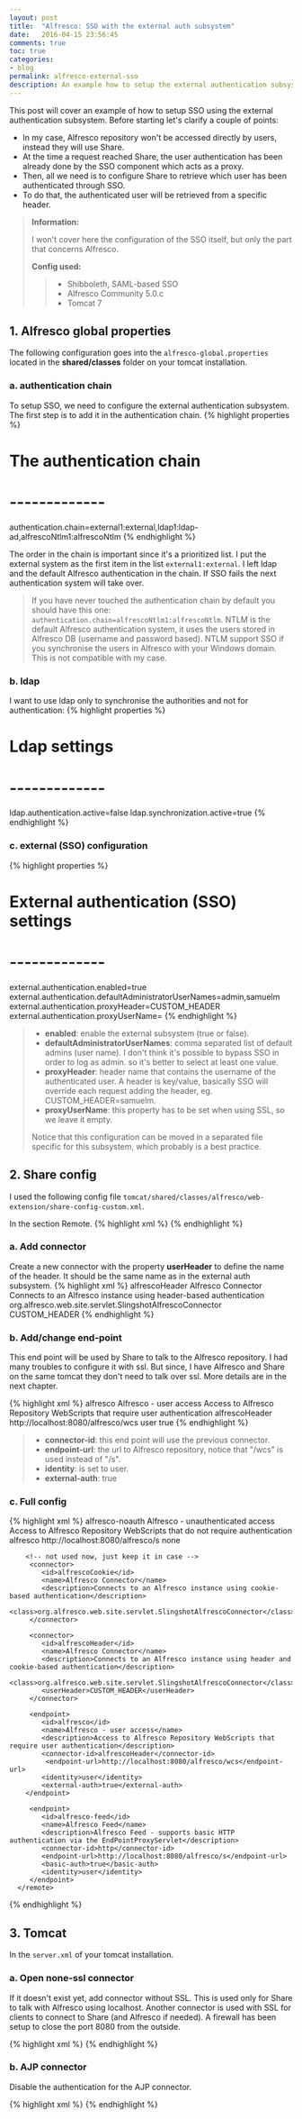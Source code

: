 ```yaml
---
layout: post
title:  "Alfresco: SSO with the external auth subsystem"
date:   2016-04-15 23:56:45
comments: true
toc: true
categories:
- blog
permalink: alfresco-external-sso
description: An example how to setup the external authentication subsystem with SSO.
---
```


This post will cover an example of how to setup SSO using the external authentication subsystem.
Before starting let's clarify a couple of points:

* In my case, Alfresco repository won't be accessed directly by users, instead they will use Share. 
* At the time a request reached Share, the user authentication has been already done by the SSO component which acts as a proxy. 
* Then, all we need is to configure Share to retrieve which user has been authenticated through SSO. 
* To do that, the authenticated user will be retrieved from a specific header.

> __Information:__
>
> I won't cover here the configuration of the SSO itself, but only the part that concerns Alfresco. 
>
> __Config used:__
>
> > * Shibboleth, SAML-based SSO
> > * Alfresco Community 5.0.c
> > * Tomcat 7

## 1. Alfresco global properties 

The following configuration goes into the `alfresco-global.properties` located in the __shared/classes__ folder on your tomcat installation. 

### a. authentication chain

To setup SSO, we need to configure the external authentication subsystem. The first step is to add it in the authentication chain.
{% highlight properties %}
#
# The authentication chain
# -------------
authentication.chain=external1:external,ldap1:ldap-ad,alfrescoNtlm1:alfrescoNtlm
{% endhighlight %}

The order in the chain is important since it's a prioritized list. I put the external system as the first item in the list `external1:external`.
I left ldap and the default Alfresco authentication in the chain. If SSO fails the next authentication system will take over.

> If you have never touched the authentication chain by default you should have this one:
`authentication.chain=alfrescoNtlm1:alfrescoNtlm`. NTLM is the default Alfresco authentication system, it uses the users stored in Alfresco DB (username and password based). 
NTLM support SSO if you synchronise the users in Alfresco with your Windows domain. This is not compatible with my case. 

### b. ldap

I want to use ldap only to synchronise the authorities and not for authentication:
{% highlight properties %}
#
# Ldap settings
# -------------
ldap.authentication.active=false
ldap.synchronization.active=true
{% endhighlight %}

### c. external (SSO) configuration
{% highlight properties %}
#
# External authentication (SSO) settings
# -------------
external.authentication.enabled=true
external.authentication.defaultAdministratorUserNames=admin,samuelm
external.authentication.proxyHeader=CUSTOM_HEADER
external.authentication.proxyUserName=
{% endhighlight %}

> * __enabled__: enable the external subsystem (true or false).
> * __defaultAdministratorUserNames__: comma separated list of default admins (user name). I don't think it's possible to bypass SSO in order to log as admin. so it's better to select at least one value.  
> * __proxyHeader__: header name that contains the username of the authenticated user. A header is key/value, basically SSO will override each request adding the header, eg. CUSTOM_HEADER=samuelm.
> * __proxyUserName__: this property has to be set when using SSL, so we leave it empty. 
>
> Notice that this configuration can be moved in a separated file specific for this subsystem, which probably is a best practice. 

## 2. Share config

I used the following config file `tomcat/shared/classes/alfresco/web-extension/share-config-custom.xml`.

In the section Remote.
{% highlight xml %}
<config evaluator="string-compare" condition="Remote">
{% endhighlight %}

### a. Add connector

Create a new connector with the property __userHeader__ to define the name of the header. It should be the same name as in the external auth subsystem.
{% highlight xml %}
<connector>
    <id>alfrescoHeader</id>
    <name>Alfresco Connector</name>
    <description>Connects to an Alfresco instance using header-based authentication</description>
    <class>org.alfresco.web.site.servlet.SlingshotAlfrescoConnector</class>
    <userHeader>CUSTOM_HEADER</userHeader>
</connector>
{% endhighlight %}

### b. Add/change end-point

This end point will be used by Share to talk to the Alfresco repository. I had many troubles to configure it with ssl.
But since, I have Alfresco and Share on the same tomcat they don't need to talk over ssl. More details are in the next chapter.

{% highlight xml %}
<endpoint>
    <id>alfresco</id>
    <name>Alfresco - user access</name>
    <description>Access to Alfresco Repository WebScripts that require user authentication</description>
    <connector-id>alfrescoHeader</connector-id>
    <endpoint-url>http://localhost:8080/alfresco/wcs</endpoint-url>
    <identity>user</identity>
    <external-auth>true</external-auth>
</endpoint>
{% endhighlight %}

> * __connector-id__: this end point will use the previous connector.
> * __endpoint-url__: the url to Alfresco repository, notice that "/wcs" is used instead of "/s".
> * __identity__: is set to user.
> * __external-auth__: true

### c. Full config
{% highlight xml %}
   <config evaluator="string-compare" condition="Remote">
      <remote>
         <endpoint>
            <id>alfresco-noauth</id>
            <name>Alfresco - unauthenticated access</name>
            <description>Access to Alfresco Repository WebScripts that do not require authentication</description>
            <connector-id>alfresco</connector-id>
            <endpoint-url>http://localhost:8080/alfresco/s</endpoint-url>
            <identity>none</identity>
         </endpoint>
        
        <!-- not used now, just keep it in case -->
         <connector>
            <id>alfrescoCookie</id>
            <name>Alfresco Connector</name>
            <description>Connects to an Alfresco instance using cookie-based authentication</description>
            <class>org.alfresco.web.site.servlet.SlingshotAlfrescoConnector</class>
         </connector>

         <connector>
            <id>alfrescoHeader</id>
            <name>Alfresco Connector</name>
            <description>Connects to an Alfresco instance using header and cookie-based authentication</description>
            <class>org.alfresco.web.site.servlet.SlingshotAlfrescoConnector</class>
            <userHeader>CUSTOM_HEADER</userHeader>
         </connector>

         <endpoint>
            <id>alfresco</id>
            <name>Alfresco - user access</name>
            <description>Access to Alfresco Repository WebScripts that require user authentication</description>
            <connector-id>alfrescoHeader</connector-id>
             <endpoint-url>http://localhost:8080/alfresco/wcs</endpoint-url>
            <identity>user</identity>
            <external-auth>true</external-auth>
        </endpoint>

         <endpoint>
            <id>alfresco-feed</id>
            <name>Alfresco Feed</name>
            <description>Alfresco Feed - supports basic HTTP authentication via the EndPointProxyServlet</description>
            <connector-id>http</connector-id>
            <endpoint-url>http://localhost:8080/alfresco/s</endpoint-url>
            <basic-auth>true</basic-auth>
            <identity>user</identity>
         </endpoint>
      </remote>
   </config>
{% endhighlight %}

## 3. Tomcat

In the `server.xml` of your tomcat installation.

### a. Open none-ssl connector

If it doesn't exist yet, add connector without SSL. This is used only for Share to talk with Alfresco using localhost. Another connector is used with SSL for clients to connect to Share (and Alfresco if needed).
A firewall has been setup to close the port 8080 from the outside.

{% highlight xml %}
<Connector port="8080" protocol="HTTP/1.1" connectionTimeout="20000"/>
{% endhighlight %}

### b. AJP connector

Disable the authentication for the AJP connector.

{% highlight xml %}
<Connector port="8009" protocol="AJP/1.3" redirectPort="8043" packetSize="65536" connectionTimeout="600000" tomcatAuthentication="false"/>
{% endhighlight %}



